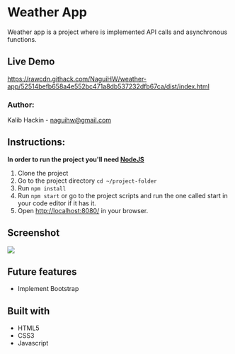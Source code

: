 # Weather App
Weather app is a project where is implemented API calls and asynchronous functions.

## Live Demo
https://rawcdn.githack.com/NaguiHW/weather-app/52514befb658a4e552bc471a8db537232dfb67ca/dist/index.html

### Author:
Kalib Hackin - [naguihw@gmail.com](naguihw@gmail.com)

## Instructions:
**In order to run the project you'll need [NodeJS](https://nodejs.org)**
1. Clone the project
2. Go to the project directory `cd ~/project-folder`
3. Run `npm install`
4. Run `npm start` or go to the project scripts and run the one called start in your code editor if it has it.
5. Open [http://localhost:8080/](http://localhost:8080/) in your browser.

## Screenshot
![](https://i.imgur.com/FiXeMgX.png)

## Future features
- Implement Bootstrap

## Built with
- HTML5
- CSS3
- Javascript
